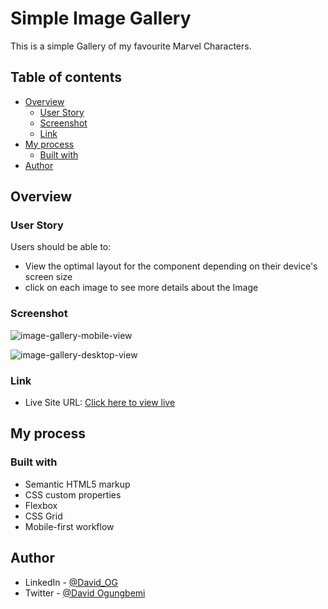 # Simple Image Gallery

This is a simple Gallery of my favourite Marvel Characters.

## Table of contents

- [Overview](#overview)
  - [User Story](#user-story)
  - [Screenshot](#screenshot)
  - [Link](#link)
- [My process](#my-process)
  - [Built with](#built-with)
- [Author](#author)

## Overview

### User Story

Users should be able to:

- View the optimal layout for the component depending on their device's screen size
- click on each image to see more details about the Image
 

### Screenshot

![image-gallery-mobile-view](https://github.com/DavidOG03/Simple-Quiz-App/assets/107545464/87166f2e-bcd6-4bef-8209-9e8cb5e43961)

![image-gallery-desktop-view](https://github.com/DavidOG03/Simple-Quiz-App/assets/107545464/15aa60d2-c4e1-4515-9abd-309ee0acf1c0)


### Link

- Live Site URL: [Click here to view live](https://image-gallery-david-og.netlify.app/)

## My process

### Built with

- Semantic HTML5 markup
- CSS custom properties
- Flexbox
- CSS Grid
- Mobile-first workflow


## Author
- LinkedIn - [@David_OG](https://www.linkedin.com/in/david-ogungbemi-7455551b5/)
- Twitter - [@David Ogungbemi](https://www.twitter.com/Deiveed0)
